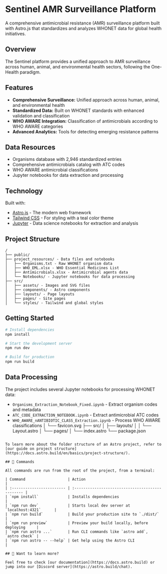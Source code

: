 # Sentinel AMR Surveillance Platform

A comprehensive antimicrobial resistance (AMR) surveillance platform built with Astro.js that standardizes and analyzes WHONET data for global health initiatives.

## Overview

The Sentinel platform provides a unified approach to AMR surveillance across human, animal, and environmental health sectors, following the One-Health paradigm.

## Features

- **Comprehensive Surveillance:** Unified approach across human, animal, and environmental health
- **Standardized Data:** Built on WHONET standards with enhanced validation and classification
- **WHO AWARE Integration:** Classification of antimicrobials according to WHO AWARE categories
- **Advanced Analytics:** Tools for detecting emerging resistance patterns

## Data Resources

- Organisms database with 2,946 standardized entries
- Comprehensive antimicrobials catalog with ATC codes
- WHO AWARE antimicrobial classifications
- Jupyter notebooks for data extraction and processing

## Technology

Built with:
- [Astro.js](https://astro.build) - The modern web framework
- [Tailwind CSS](https://tailwindcss.com) - For styling with a teal color theme
- [Jupyter](https://jupyter.org) - Data science notebooks for extraction and analysis

## Project Structure

```text
/
├── public/
├── project_resources/ - Data files and notebooks
│   ├── Organisms.txt - Raw WHONET organism data
│   ├── WHO_EML.xlsx - WHO Essential Medicines List
│   ├── Antimicrobials.xlsx - Antimicrobial agents data
│   └── Notebooks/ - Jupyter notebooks for data processing
├── src/
│   ├── assets/ - Images and SVG files
│   ├── components/ - Astro components
│   ├── layouts/ - Page layouts
│   ├── pages/ - Site pages
│   └── styles/ - Tailwind and global styles
```

## Getting Started

```bash
# Install dependencies
npm install

# Start the development server
npm run dev

# Build for production
npm run build
```

## Data Processing

The project includes several Jupyter notebooks for processing WHONET data:
- `Organisms_Extraction_Notebook_Fixed.ipynb` - Extract organism codes and metadata
- `ATC_CODE_EXTRACTION_NOTEBOOK.ipynb` - Extract antimicrobial ATC codes
- `WHO_AWARE_nANTIBIOTIC_CLASS_Extraction.ipynb` - Process WHO AWARE classifications
│   └── favicon.svg
├── src/
│   ├── layouts/
│   │   └── Layout.astro
│   └── pages/
│       └── index.astro
└── package.json
```

To learn more about the folder structure of an Astro project, refer to [our guide on project structure](https://docs.astro.build/en/basics/project-structure/).

## 🧞 Commands

All commands are run from the root of the project, from a terminal:

| Command                   | Action                                           |
| :------------------------ | :----------------------------------------------- |
| `npm install`             | Installs dependencies                            |
| `npm run dev`             | Starts local dev server at `localhost:4321`      |
| `npm run build`           | Build your production site to `./dist/`          |
| `npm run preview`         | Preview your build locally, before deploying     |
| `npm run astro ...`       | Run CLI commands like `astro add`, `astro check` |
| `npm run astro -- --help` | Get help using the Astro CLI                     |

## 👀 Want to learn more?

Feel free to check [our documentation](https://docs.astro.build) or jump into our [Discord server](https://astro.build/chat).
